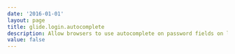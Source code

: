 ```yaml
---
date: '2016-01-01'
layout: page
title: glide.login.autocomplete
description: Allow browsers to use autocomplete on password fields on login forms
value: false
---
```

